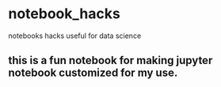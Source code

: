 # notebook_hacks
notebooks hacks useful for data science

## this is a fun notebook for making jupyter notebook customized for my use. 
